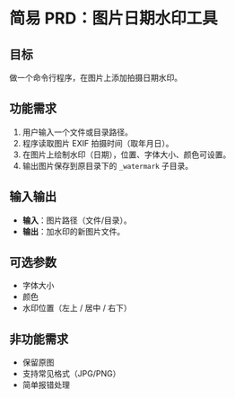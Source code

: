 # 简易 PRD：图片日期水印工具

## 目标
做一个命令行程序，在图片上添加拍摄日期水印。

## 功能需求
1. 用户输入一个文件或目录路径。  
2. 程序读取图片 EXIF 拍摄时间（取年月日）。  
3. 在图片上绘制水印（日期），位置、字体大小、颜色可设置。  
4. 输出图片保存到原目录下的 `_watermark` 子目录。  

## 输入输出
- **输入**：图片路径（文件/目录）。  
- **输出**：加水印的新图片文件。  

## 可选参数
- 字体大小  
- 颜色  
- 水印位置（左上 / 居中 / 右下）  

## 非功能需求
- 保留原图  
- 支持常见格式（JPG/PNG）  
- 简单报错处理  
